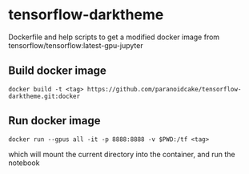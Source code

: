 # tensorflow-darktheme

Dockerfile and help scripts to get a modified docker image from tensorflow/tensorflow:latest-gpu-jupyter

## Build docker image

`docker build -t <tag> https://github.com/paranoidcake/tensorflow-darktheme.git:docker`

## Run docker image

`docker run --gpus all -it -p 8888:8888 -v $PWD:/tf <tag>`

which will mount the current directory into the container, and run the notebook
